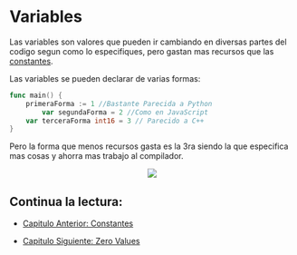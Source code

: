 # Variables

Las variables son valores que pueden ir cambiando en diversas partes del codigo segun como lo especifiques, pero gastan mas recursos que las [constantes](./../02_Constantes).

Las variables se pueden declarar de varias formas:

```go
func main() {
	primeraForma := 1 //Bastante Parecida a Python
    	var segundaForma = 2 //Como en JavaScript
	var terceraForma int16 = 3 // Parecido a C++
}
```

Pero la forma que menos recursos gasta es la 3ra siendo la que especifica mas cosas y ahorra mas trabajo al compilador.

<div align="center">
<a href="https://youtu.be/a5NYAK-TXXE"><img src="./../../img/03-min.png"/></a>
</div>

## Continua la lectura:

- [Capitulo Anterior: Constantes](./../02_Constantes)

- [Capitulo Siguiente: Zero Values](./../04_Zero-Values)
